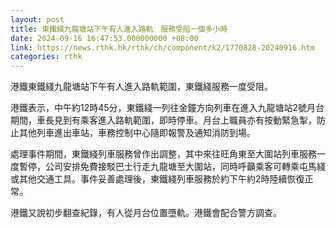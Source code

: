 ```yaml
---
layout: post
title: 東鐵綫九龍塘站下午有人進入路軌　服務受阻一個多小時
date: 2024-09-16 16:47:53.000000000 +08:00
link: https://news.rthk.hk/rthk/ch/component/k2/1770828-20240916.htm
categories: rthk
---
```


港鐵東鐵綫九龍塘站下午有人進入路軌範圍，東鐵綫服務一度受阻。

港鐵表示，中午約12時45分，東鐵綫一列往金鐘方向列車在進入九龍塘站2號月台期間，車長見到有乘客進入路軌範圍，即時停車。月台上職員亦有按動緊急掣，防止其他列車進出車站，車務控制中心隨即報警及通知消防到場。
 
處理事件期間，東鐵綫列車服務曾作出調整，其中來往旺角東至大圍站列車服務一度暫停，公司安排免費接駁巴士行走九龍塘至大圍站，同時呼籲乘客可轉乘屯馬綫或其他交通工具。事件妥善處理後，東鐵綫列車服務於約下午約2時陸續恢復正常。
 
港鐵又說初步翻查紀錄，有人從月台位置墮軌。港鐵會配合警方調查。
